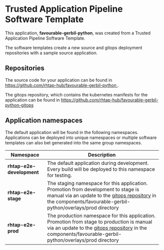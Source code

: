 # Trusted Application Pipeline Software Template

This application, **favourable-gerbil-python**, was created from a Trusted Application Pipeline Software Template.

The software templates create a new source and gitops deployment repositories with a sample source application. 

## Repositories

The source code for your application can be found in [https://github.com/rhtap-hub/favourable-gerbil-python ](https://github.com/rhtap-hub/favourable-gerbil-python ).
 
The gitops repository, which contains the kubernetes manifests for the application can be found in 
[https://github.com/rhtap-hub/favourable-gerbil-python-gitops ](https://github.com/rhtap-hub/favourable-gerbil-python-gitops ) 

## Application namespaces 

The default application will be found in the following namespaces. Applications can be deployed into unique namespaces or multiple software templates can also bet generated into the same group namespaces.  

|  Namespace   |  Description   |  
| -------- | -------- |   
| **rhtap-e2e-development** | The default application during development. Every build will be deployed to this namespace for testing. | 
| **rhtap-e2e-stage** | The staging namespace for this application. Promotion from development to stage is manual via an update to the [gitops repository](https://github.com/rhtap-hub/favourable-gerbil-python-gitops ) in the components/favourable-gerbil-python/overlays/prod directory |  
| **rhtap-e2e-prod** | The production namespace for this application. Promotion from stage to production is manual via an update to the [gitops repository](https://github.com/rhtap-hub/favourable-gerbil-python-gitops ) in the components/favourable-gerbil-python/overlays/prod directory | 